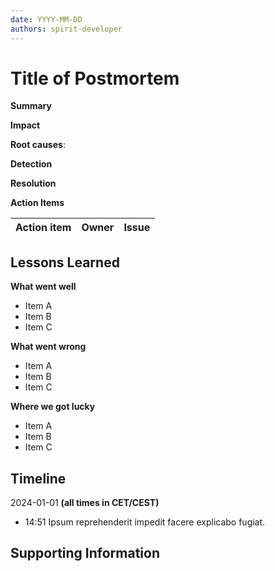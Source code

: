 ```yaml
---
date: YYYY-MM-DD
authors: spirit-developer
---
```


# Title of Postmortem

**Summary**

<!-- What is a one or two-line summary of the event that occurred? -->

**Impact**

<!-- What was the scope of impact from the event occurring? How many teams were
impacted? -->

**Root causes**:

<!-- Looking back, what ended up being the main reasons why this event occurred?
-->

**Detection**

<!-- How did we find out or discover that this event had occurred? -->

**Resolution**

<!-- How did we end up addressing this event to mitigate the impact? -->

**Action Items**

<!-- What are the action items that came out of this postmortem? Reference
issues and Pull Requests in the "Bug" column with the appropriate owners -->

| Action item | Owner | Issue |
| ----------- | ----- | ----- |

## Lessons Learned

**What went well**

- Item A
- Item B
- Item C

**What went wrong**

- Item A
- Item B
- Item C

**Where we got lucky**

- Item A
- Item B
- Item C

## Timeline

2024-01-01 **(all times in CET/CEST)**

- 14:51 Ipsum reprehenderit impedit facere explicabo fugiat.

## Supporting Information

<!-- Any additional information that you might reference earlier on in the
postmortem -->
